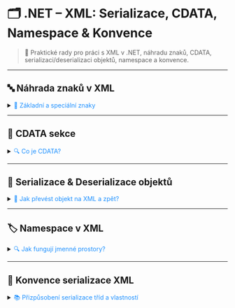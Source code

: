 # 🗂️ .NET – XML: Serializace, CDATA, Namespace & Konvence

> 🚀 Praktické rady pro práci s XML v .NET, náhradu znaků, CDATA, serializaci/deserializaci objektů, namespace a konvence.

---

## 🔤 Náhrada znaků v XML

<details>
<summary><span style="color:#1E90FF;">🧩 Základní a speciální znaky</span></summary>

| Znak      | Náhrada      | Popis                |
|-----------|--------------|----------------------|
| `<`       | `&lt;`       | Levá ostrá závorka   |
| `>`       | `&gt;`       | Pravá ostrá závorka  |
| `&`       | `&amp;`      | Ampersand            |
| `'`       | `&apos;`     | Apostrof             |
| `"`       | `&quot;`     | Uvozovky             |
| Á         | `&Aacute;`  | Á s čárkou           |
| á         | `&aacute;`  | á s čárkou           |
| Č         | `&Ccaron;`  | Č s háčkem           |
| č         | `&ccaron;`  | č s háčkem           |

> [!NOTE]
> Stejným způsobem lze nahradit i další znaky s diakritikou pomocí prefixů `acute` (čárka) nebo `caron` (háček).

</details>

---

## 📝 CDATA sekce

<details>
<summary><span style="color:#1E90FF;">🔍 Co je CDATA?</span></summary>

- Umožňuje vložit do XML libovolný text, včetně speciálních znaků.
- Vše uvnitř CDATA není interpretováno jako XML.

**Ukázka:**
```xml
<exampleOfACDATA>
  <![CDATA[
    Můžete použít > < „ & nebo vkládat elementy <foo></bar>
    bez narušení formátu XML.
  ]]>
</exampleOfACDATA>
```
</details>

---

## 🔄 Serializace & Deserializace objektů

<details>
<summary><span style="color:#1E90FF;">🧩 Jak převést objekt na XML a zpět?</span></summary>

### Serializace objektu do XML
```csharp
public string SerializeObject(MyObject myObject)
{
    var serializer = new XmlSerializer(typeof(MyObject));
    using (var stringWriter = new StringWriter())
    {
        serializer.Serialize(stringWriter, myObject);
        return stringWriter.ToString();
    }
}
```

### Deserializace XML na objekt
```csharp
public MyObject DeserializeObject(string xml)
{
    var serializer = new XmlSerializer(typeof(MyObject));
    using (var stringReader = new StringReader(xml))
    {
        return (MyObject)serializer.Deserialize(stringReader);
    }
}
```
</details>

---

## 🏷️ Namespace v XML

<details>
<summary><span style="color:#1E90FF;">🔍 Jak fungují jmenné prostory?</span></summary>

- Zabraňují konfliktu názvů v XML.
- Poznáte podle atributu `xmlns`.

> [!NOTE]
> URL namespace nemusí být skutečná adresa, slouží jen jako identifikátor.

**Příklad s prefixem:**
```xml
<p:Person xmlns:p="test">
    <p:FirstName>John</p:FirstName>
</p:Person>
```
**Serializace s namespace:**
```csharp
XmlSerializerNamespaces ns = new XmlSerializerNamespaces();
ns.Add("p", "test");
s.Serialize(writer, person, ns);
```

**Bez namespace:**
```xml
<person>
    <name>John Doe</name>
</person>
```
```csharp
ns.Add("", "");
s.Serialize(writer, person, ns);
```

> [!WARNING]
> Vlastnosti nesmí mít atribut `XmlElement` s namespace, pokud serializujete bez namespace.

**Odebrání namespace z XML:**
```csharp
XDocument document = XDocument.Parse(dataOutput);
foreach (var element in document.Root.DescendantsAndSelf())
{
    element.Name = element.Name.LocalName;
    element.ReplaceAttributes(element.Attributes()
        .Where(x => !x.IsNamespaceDeclaration)
        .Select(x => new XAttribute(x.Name.LocalName, x.Value)));
}
dataOutput = document.ToString();
```
</details>

---

## 🧩 Konvence serializace XML

<details>
<summary><span style="color:#1E90FF;">📚 Přizpůsobení serializace tříd a vlastností</span></summary>

| Attribut/Metoda                | Použití                                                                 |
|--------------------------------|------------------------------------------------------------------------|
| `[XmlRoot("MyClass")]`         | Pojmenuje kořenový element                                             |
| `[XmlIgnore]`                  | Ignoruje vlastnost při serializaci                                     |
| `[XmlNamespaceDeclarations]`   | Povolit jmenné prostory jako atributy                                  |
| `ShouldSerialize{Property}`    | Metoda rozhodující o serializaci vlastnosti                            |
| `{Property}Specified`          | Bool vlastnost určující serializaci                                    |
| `[XmlArray("MyCollection")]`   | Pojmenuje kolekci                                                      |
| `[XmlArrayItem("Item")]`       | Pojmenuje položky v kolekci                                            |
| `[XmlAttribute]`               | Serializuje vlastnost jako XML atribut                                 |
| `[XmlText]`                    | Serializuje vlastnost jako textový obsah elementu                      |
| `[XmlEnum("Value1")]`          | Pojmenuje hodnotu enumu v XML                                          |
| `[XmlType("MyClass")]`         | Pojmenuje třídu jako XML element                                       |
| `[XmlInclude(typeof(...))]`    | Umožní serializaci děděných tříd                                       |
| `[XmlAnyElement]`              | Libovolný XML element (typ XmlElement[])                               |
| `[XmlAnyAttribute]`            | Libovolný XML atribut (typ XmlAttribute[])                             |

> [!NOTE]
> Pro detailní nastavení serializace využijte kombinaci atributů a metod.

</details>